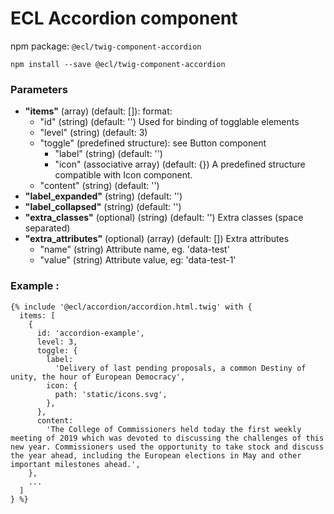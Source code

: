 # ECL Accordion component

npm package: `@ecl/twig-component-accordion`

```shell
npm install --save @ecl/twig-component-accordion
```

### Parameters

- **"items"** (array) (default: []): format:
  - "id" (string) (default: '') Used for binding of togglable elements
  - "level" (string) (default: 3)
  - "toggle" (predefined structure): see Button component
    - "label" (string) (default: '')
    - "icon" (associative array) (default: {}) A predefined structure compatible with Icon component.
  - "content" (string) (default: '')
- **"label_expanded"** (string) (default: '')
- **"label_collapsed"** (string) (default: '')
- **"extra_classes"** (optional) (string) (default: '') Extra classes (space separated)
- **"extra_attributes"** (optional) (array) (default: []) Extra attributes
  - "name" (string) Attribute name, eg. 'data-test'
  - "value" (string) Attribute value, eg: 'data-test-1'

### Example :

<!-- prettier-ignore -->
```twig
{% include '@ecl/accordion/accordion.html.twig' with { 
  items: [ 
    { 
      id: 'accordion-example', 
      level: 3, 
      toggle: { 
        label: 
          'Delivery of last pending proposals, a common Destiny of unity, the hour of European Democracy', 
        icon: { 
          path: 'static/icons.svg', 
        }, 
      }, 
      content: 
        'The College of Commissioners held today the first weekly meeting of 2019 which was devoted to discussing the challenges of this new year. Commissioners used the opportunity to take stock and discuss the year ahead, including the European elections in May and other important milestones ahead.', 
    }, 
    ... 
  ] 
} %} 
```
